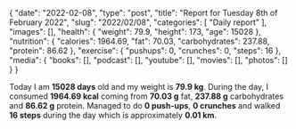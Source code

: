 {
    "date": "2022-02-08",
    "type": "post",
    "title": "Report for Tuesday 8th of February 2022",
    "slug": "2022\/02\/08",
    "categories": [
        "Daily report"
    ],
    "images": [],
    "health": {
        "weight": 79.9,
        "height": 173,
        "age": 15028
    },
    "nutrition": {
        "calories": 1964.69,
        "fat": 70.03,
        "carbohydrates": 237.88,
        "protein": 86.62
    },
    "exercise": {
        "pushups": 0,
        "crunches": 0,
        "steps": 16
    },
    "media": {
        "books": [],
        "podcast": [],
        "youtube": [],
        "movies": [],
        "photos": []
    }
}

Today I am <strong>15028 days</strong> old and my weight is <strong>79.9 kg</strong>. During the day, I consumed <strong>1964.69 kcal</strong> coming from <strong>70.03 g</strong> fat, <strong>237.88 g</strong> carbohydrates and <strong>86.62 g</strong> protein. Managed to do <strong>0 push-ups</strong>, <strong>0 crunches</strong> and walked <strong>16 steps</strong> during the day which is approximately <strong>0.01 km</strong>.